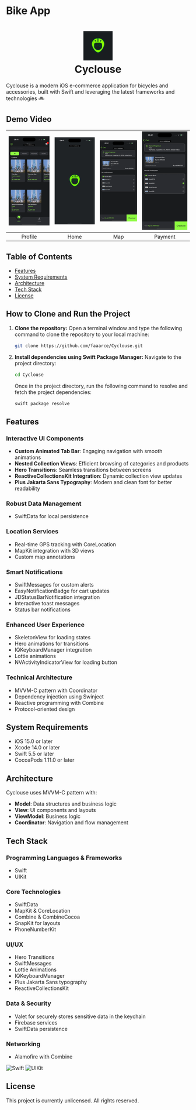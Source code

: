 # Bike App

<div align="center">
    <h1>
        <img src="https://github.com/faaarce/Cyclouse/blob/development/Documentation/Images/1730818650581.jpg" width="80px"><br/>
        Cyclouse
    </h1>
</div>

Cyclouse is a modern iOS e-commerce application for bicycles and accessories, built with Swift and leveraging the latest frameworks and technologies 🚲

## Demo Video

| ![Profile](https://github.com/faaarce/Cyclouse/blob/development/Documentation/GIFs/RocketSim_Recording_iPhone_16_Pro_6.3_2024-11-24_16.21.59.gif?raw=true) | ![Home](https://github.com/faaarce/Cyclouse/blob/development/Documentation/GIFs/RocketSim_Recording_iPhone_16_Pro_6.3_2024-11-24_16.22.45.gif?raw=true) | ![Map](https://github.com/faaarce/Cyclouse/blob/development/Documentation/GIFs/RocketSim_Recording_iPhone_16_Pro_6.3_2024-11-24_16.23.28.gif?raw=true) | ![Payment](https://github.com/faaarce/Cyclouse/blob/development/Documentation/GIFs/RocketSim_Recording_iPhone_16_Pro_6.3_2024-11-24_16.23.58.gif?raw=true) | 
|:---:|:---:|:---:|:---:|
| Profile | Home | Map | Payment |


## Table of Contents

- [Features](#features)
- [System Requirements](#system-requirements)
- [Architecture](#architecture)
- [Tech Stack](#tech-stack)
- [License](#license)

## How to Clone and Run the Project

1. **Clone the repository:**
   Open a terminal window and type the following command to clone the repository to your local machine:

   ```bash
   git clone https://github.com/faaarce/Cyclouse.git
   ```

2. **Install dependencies using Swift Package Manager:** 
   Navigate to the project directory:

   ```bash
   cd Cyclouse
   ```

   Once in the project directory, run the following command to resolve and fetch the project dependencies:

   ```bash
   swift package resolve
   ```

## Features

### Interactive UI Components

- **Custom Animated Tab Bar**: Engaging navigation with smooth animations
- **Nested Collection Views**: Efficient browsing of categories and products
- **Hero Transitions**: Seamless transitions between screens
- **ReactiveCollectionsKit Integration**: Dynamic collection view updates
- **Plus Jakarta Sans Typography**: Modern and clean font for better readability

### Robust Data Management

- SwiftData for local persistence

### Location Services

- Real-time GPS tracking with CoreLocation
- MapKit integration with 3D views
- Custom map annotations

### Smart Notifications

- SwiftMessages for custom alerts
- EasyNotificationBadge for cart updates
- JDStatusBarNotification integration
- Interactive toast messages
- Status bar notifications

### Enhanced User Experience

- SkeletonView for loading states
- Hero animations for transitions
- IQKeyboardManager integration
- Lottie animations
- NVActivityIndicatorView for loading button

### Technical Architecture

- MVVM-C pattern with Coordinator
- Dependency injection using Swinject
- Reactive programming with Combine
- Protocol-oriented design

## System Requirements

- iOS 15.0 or later
- Xcode 14.0 or later
- Swift 5.5 or later
- CocoaPods 1.11.0 or later

## Architecture

Cyclouse uses MVVM-C pattern with:

- **Model**: Data structures and business logic
- **View**: UI components and layouts
- **ViewModel**: Business logic
- **Coordinator**: Navigation and flow management

## Tech Stack

### Programming Languages & Frameworks

- Swift
- UIKit

### Core Technologies

- SwiftData
- MapKit & CoreLocation
- Combine & CombineCocoa
- SnapKit for layouts
- PhoneNumberKit

### UI/UX

- Hero Transitions
- SwiftMessages
- Lottie Animations
- IQKeyboardManager
- Plus Jakarta Sans typography
- ReactiveCollectionsKit

### Data & Security

- Valet for securely stores sensitive data in the keychain
- Firebase services
- SwiftData persistence

### Networking

- Alamofire with Combine

![Swift](https://img.shields.io/badge/swift-F54A2A?style=for-the-badge&logo=swift&logoColor=white)
![UIKit](https://img.shields.io/badge/UIKit-F54A2A?style=for-the-badge&logo=swift&logoColor=white)

## License

This project is currently unlicensed. All rights reserved.